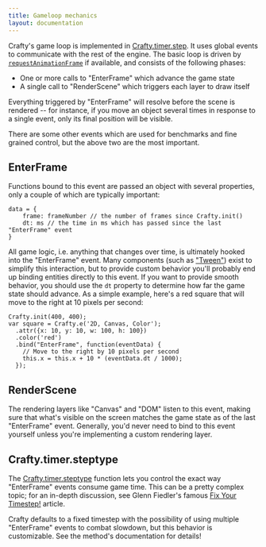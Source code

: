 ```yaml
---
title: Gameloop mechanics
layout: documentation
---
```


Crafty's game loop is implemented in [Crafty.timer.step](/api/Crafty-timer.html#Crafty-timer-step).  It uses global events to communicate with the rest of the engine.  The basic loop is driven by [`requestAnimationFrame`](https://developer.mozilla.org/en-US/docs/Web/API/window/requestAnimationFrame) if available, and consists of the following phases:

- One or more calls to "EnterFrame" which advance the game state
- A single call to "RenderScene" which triggers each layer to draw itself

Everything triggered by "EnterFrame" will resolve before the scene is rendered -- for instance, if you move an object several times in response to a single event, only its final position will be visible.

There are some other events which are used for benchmarks and fine grained control, but the above two are the most important.

## EnterFrame

Functions bound to this event are passed an object with several properties, only a couple of which are typically important:

```
data = {
	frame: frameNumber // the number of frames since Crafty.init()
	dt: ms // the time in ms which has passed since the last "EnterFrame" event
}

```

All game logic, i.e. anything that changes over time, is ultimately hooked into the "EnterFrame" event.  Many components (such as ["Tween"](/api/Tween.html)) exist to simplify this interaction, but to provide custom behavior you'll probably end up binding entities  directly to this event.  If you want to provide smooth behavior, you should use the `dt` property to determine how far the game state should advance.  As a simple example, here's a red square that will move to the right at 10 pixels per second:

```
Crafty.init(400, 400);
var square = Crafty.e('2D, Canvas, Color');
  .attr({x: 10, y: 10, w: 100, h: 100})
  .color('red')
  .bind("EnterFrame", function(eventData) {
    // Move to the right by 10 pixels per second
    this.x = this.x + 10 * (eventData.dt / 1000);
  });

```

## RenderScene

The rendering layers like "Canvas" and "DOM" listen to this event, making sure that what's visible on the screen matches  the game state as of the last "EnterFrame" event.  Generally, you'd never need to bind to this event yourself unless you're implementing a custom rendering layer.

## Crafty.timer.steptype

The [Crafty.timer.steptype](/api/Crafty-timer.html#Crafty-timer-steptype) function lets you control the exact way "EnterFrame" events consume game time.  This can be a pretty complex topic; for an in-depth discussion, see Glenn Fiedler's famous [Fix Your Timestep!](http://gafferongames.com/game-physics/fix-your-timestep/) article.

Crafty defaults to a fixed timestep with the possibility of using multiple "EnterFrame" events to combat slowdown, but this behavior is customizable.  See the method's documentation for details!







